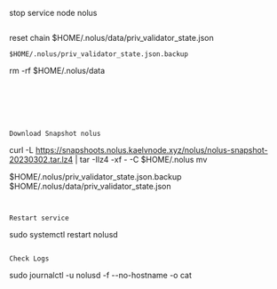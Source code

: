 stop service node nolus

```sudo systemctl stop nolusd

```

reset chain
$HOME/.nolus/data/priv_validator_state.json
```
$HOME/.nolus/priv_validator_state.json.backup
```
rm -rf $HOME/.nolus/data
```





```

```

Download Snapshot nolus

```
curl -L https://snapshoots.nolus.kaelvnode.xyz/nolus/nolus-snapshot-20230302.tar.lz4 | tar -Ilz4 -xf - -C $HOME/.nolus mv


$HOME/.nolus/priv_validator_state.json.backup $HOME/.nolus/data/priv_validator_state.json
```

```

```

Restart service

```
sudo systemctl restart nolusd
```

Check Logs

```
sudo journalctl -u nolusd -f --no-hostname -o cat
```
